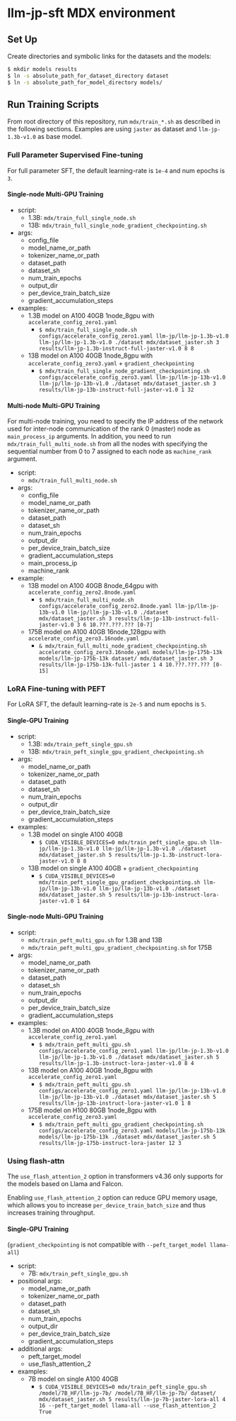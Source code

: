 # llm-jp-sft MDX environment

## Set Up

Create directories and symbolic links for the datasets and the models:

```bash
$ mkdir models results
$ ln -s absolute_path_for_dataset_directory dataset
$ ln -s absolute_path_for_model_directory models/
```

## Run Training Scripts

From root directory of this repository, run `mdx/train_*.sh` as described in the following sections.
Examples are using `jaster` as dataset and `llm-jp-1.3b-v1.0` as base model.

### Full Parameter Supervised Fine-tuning

For full parameter SFT, the default learning-rate is `1e-4` and num epochs is `3`.

#### Single-node Multi-GPU Training
- script:
  - 1.3B: `mdx/train_full_single_node.sh`
  - 13B: `mdx/train_full_single_node_gradient_checkpointing.sh`
- args:
  - config_file
  - model_name_or_path
  - tokenizer_name_or_path
  - dataset_path
  - dataset_sh
  - num_train_epochs
  - output_dir
  - per_device_train_batch_size
  - gradient_accumulation_steps
- examples:
  - 1.3B model on A100 40GB 1node_8gpu with `accelerate_config_zero1.yaml`
    - `$ mdx/train_full_single_node.sh configs/accelerate_config_zero1.yaml llm-jp/llm-jp-1.3b-v1.0 llm-jp/llm-jp-1.3b-v1.0 ./dataset mdx/dataset_jaster.sh 3 results/llm-jp-1.3b-instruct-full-jaster-v1.0 8 8`
  - 13B model on A100 40GB 1node_8gpu with `accelerate_config_zero3.yaml` + `gradient_checkpointing`
    - `$ mdx/train_full_single_node_gradient_checkpointing.sh configs/accelerate_config_zero3.yaml llm-jp/llm-jp-13b-v1.0 llm-jp/llm-jp-13b-v1.0 ./dataset mdx/dataset_jaster.sh 3 results/llm-jp-13b-instruct-full-jaster-v1.0 1 32`

#### Multi-node Multi-GPU Training
For multi-node training, you need to specify the IP address of the network used for inter-node communication of the rank 0 (master) node as `main_process_ip` arguments.
In addition, you need to run `mdx/train_full_multi_node.sh` from all the nodes with specifying the sequential number from 0 to 7 assigned to each node as `machine_rank` argument.
- script:
  - `mdx/train_full_multi_node.sh`
- args:
  - config_file
  - model_name_or_path
  - tokenizer_name_or_path
  - dataset_path
  - dataset_sh
  - num_train_epochs
  - output_dir
  - per_device_train_batch_size
  - gradient_accumulation_steps
  - main_process_ip
  - machine_rank
- example:
  - 13B model on A100 40GB 8node_64gpu with `accelerate_config_zero2.8node.yaml`
    - `$ mdx/train_full_multi_node.sh configs/accelerate_config_zero2.8node.yaml llm-jp/llm-jp-13b-v1.0 llm-jp/llm-jp-13b-v1.0 ./dataset mdx/dataset_jaster.sh 3 results/llm-jp-13b-instruct-full-jaster-v1.0 3 6 10.???.???.??? [0-7]`
  - 175B model on A100 40GB 16node_128gpu with `accelerate_config_zero3.16node.yaml`
    - `& mdx/train_full_multi_node_gradient_checkpointing.sh accelerate_config_zero3.16node.yaml models/llm-jp-175b-13k models/llm-jp-175b-13k dataset/ mdx/dataset_jaster.sh 3 results/llm-jp-175b-13k-full-jaster 1 4 10.???.???.??? [0-15]`

### LoRA Fine-tuning with PEFT

For LoRA SFT, the default learning-rate is `2e-5` and num epochs is `5`.

#### Single-GPU Training
- script:
  - 1.3B: `mdx/train_peft_single_gpu.sh`
  - 13B: `mdx/train_peft_single_gpu_gradient_checkpointing.sh`
- args:
  - model_name_or_path
  - tokenizer_name_or_path
  - dataset_path
  - dataset_sh
  - num_train_epochs
  - output_dir
  - per_device_train_batch_size
  - gradient_accumulation_steps
- examples:
  - 1.3B model on single A100 40GB
    - `$ CUDA_VISIBLE_DEVICES=0 mdx/train_peft_single_gpu.sh llm-jp/llm-jp-1.3b-v1.0 llm-jp/llm-jp-1.3b-v1.0 ./dataset mdx/dataset_jaster.sh 5 results/llm-jp-1.3b-instruct-lora-jaster-v1.0 8 8`
  - 13B model on single A100 40GB + `gradient_checkpointing`
    - `$ CUDA_VISIBLE_DEVICES=0 mdx/train_peft_single_gpu_gradient_checkpointing.sh llm-jp/llm-jp-13b-v1.0 llm-jp/llm-jp-13b-v1.0 ./dataset mdx/dataset_jaster.sh 5 results/llm-jp-13b-instruct-lora-jaster-v1.0 1 64`

#### Single-node Multi-GPU Training
- script:
  - `mdx/train_peft_multi_gpu.sh` for 1.3B and 13B
  - `mdx/train_peft_multi_gpu_gradient_checkpointing.sh` for 175B
- args:
  - model_name_or_path
  - tokenizer_name_or_path
  - dataset_path
  - dataset_sh
  - num_train_epochs
  - output_dir
  - per_device_train_batch_size
  - gradient_accumulation_steps
- examples:
  - 1.3B model on A100 40GB 1node_8gpu with `accelerate_config_zero1.yaml`
    - `$ mdx/train_peft_multi_gpu.sh configs/accelerate_config_zero1.yaml llm-jp/llm-jp-1.3b-v1.0 llm-jp/llm-jp-1.3b-v1.0 ./dataset mdx/dataset_jaster.sh 5 results/llm-jp-1.3b-instruct-lora-jaster-v1.0 8 4`
  - 13B model on A100 40GB 1node_8gpu with `accelerate_config_zero1.yaml`
    - `$ mdx/train_peft_multi_gpu.sh configs/accelerate_config_zero1.yaml llm-jp/llm-jp-13b-v1.0 llm-jp/llm-jp-13b-v1.0 ./dataset mdx/dataset_jaster.sh 5 results/llm-jp-13b-instruct-lora-jaster-v1.0 1 8`
  - 175B model on H100 80GB 1node_8gpu with `accelerate_config_zero3.yaml`
    - `$ mdx/train_peft_multi_gpu_gradient_checkpointing.sh configs/accelerate_config_zero3.yaml models/llm-jp-175b-13k models/llm-jp-175b-13k ./dataset mdx/dataset_jaster.sh 5 results/llm-jp-175b-instruct-lora-jaster 12 3`

### Using flash-attn

The `use_flash_attention_2` option in transformers v4.36 only supports for the models based on Llama and Falcon.

Enabling `use_flash_attention_2` option can reduce GPU memory usage, which allows you to increase `per_device_train_batch_size` and thus increases training throughput.

#### Single-GPU Training
(`gradient_checkpointing` is not compatible with `--peft_target_model llama-all`)
- script:
  - 7B: `mdx/train_peft_single_gpu.sh`
- positional args:
  - model_name_or_path
  - tokenizer_name_or_path
  - dataset_path
  - dataset_sh
  - num_train_epochs
  - output_dir
  - per_device_train_batch_size
  - gradient_accumulation_steps
- additional args:
  - peft_target_model
  - use_flash_attention_2
- examples:
  - 7B model on single A100 40GB
    - `$ CUDA_VISIBLE_DEVICES=0 mdx/train_peft_single_gpu.sh /model/7B_HF/llm-jp-7b/ /model/7B_HF/llm-jp-7b/ dataset/ mdx/dataset_jaster.sh 5 results/llm-jp-7b-jaster-lora-all 4 16 --peft_target_model llama-all --use_flash_attention_2 True`
